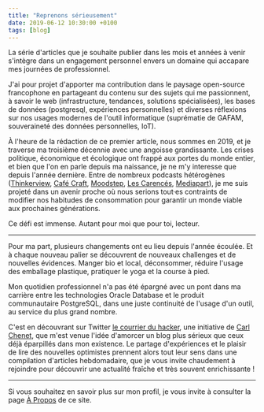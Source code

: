 ```yaml
---
title: "Reprenons sérieusement"
date: 2019-06-12 10:30:00 +0100
tags: [blog]
---
```


La série d'articles que je souhaite publier dans les mois et années à venir
s'intègre dans un engagement personnel envers un domaine qui accapare mes journées
de professionnel.
<!--more-->

J'ai pour projet d'apporter ma contribution dans le paysage open-source francophone
en partageant du contenu sur des sujets qui me passionnent, à savoir le web
(infrastructure, tendances, solutions spécialisées), les bases de données
(postgresql, expériences personnelles) et diverses réflexions sur nos usages 
modernes de l'outil informatique (suprématie de GAFAM, souveraineté des données 
personnelles, IoT).

À l'heure de la rédaction de ce premier article, nous sommes en 2019, et je 
traverse ma troisième décennie avec une angoisse grandissante. Les crises politique, 
économique et écologique ont frappé aux portes du monde entier, et bien que l'on 
en parle depuis ma naissance, je ne m'y interesse que depuis l'année dernière. 
Entre de nombreux podcasts hétérogènes ([Thinkerview](https://www.thinkerview.com), 
[Café Craft](https://www.cafe-craft.fr), [Moodstep](https://www.moodstep.com), 
[Les Carencés](https://www.lescarences.fr), [Mediapart](https://www.mediapart.fr)), 
je me suis projeté dans un avenir proche où nous serions tout·es contraints de 
modifier nos habitudes de consommation pour garantir un monde viable aux prochaines 
générations.

Ce défi est immense. Autant pour moi que pour toi, lecteur.

---

Pour ma part, plusieurs changements ont eu lieu depuis l'année écoulée. Et à 
chaque nouveau palier se découvrent de nouveaux challenges et de nouvelles 
évidences. Manger bio et local, déconsommer, réduire l'usage des emballage 
plastique, pratiquer le yoga et la course à pied. 

Mon quotidien professionnel n'a pas été épargné avec un pont dans ma carrière 
entre les technologies Oracle Database et le produit communautaire PostgreSQL, 
dans une juste continuité de l'usage d'un outil, au service du plus grand nombre.

C'est en découvrant sur Twitter [le courrier du hacker](https://lecourrierduhacker.com), 
une initiative de [Carl Chenet](https://carlchenet.com), que m'est venue l'idée 
d'amorcer un blog plus sérieux que ceux déjà éparpillés dans mon existence. Le 
partage d'expériences et le plaisir de lire des nouvelles optimistes prennent 
alors tout leur sens dans une compilation d'articles hebdomadaire, que je vous
invite chaudement à rejoindre pour découvrir une actualité fraîche et très souvent 
enrichissante !

---

Si vous souhaitez en savoir plus sur mon profil, je vous invite à consulter la 
page [À Propos](/pages/a-propos/) de ce site.